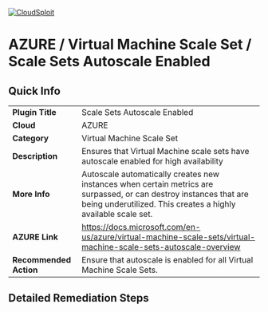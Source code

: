 [![CloudSploit](https://cloudsploit.com/img/logo-new-big-text-100.png "CloudSploit")](https://cloudsploit.com)

# AZURE / Virtual Machine Scale Set / Scale Sets Autoscale Enabled

## Quick Info

| | |
|-|-|
| **Plugin Title** | Scale Sets Autoscale Enabled |
| **Cloud** | AZURE |
| **Category** | Virtual Machine Scale Set |
| **Description** | Ensures that Virtual Machine scale sets have autoscale enabled for high availability |
| **More Info** | Autoscale automatically creates new instances when certain metrics are surpassed, or can destroy instances that are being underutilized. This creates a highly available scale set. |
| **AZURE Link** | https://docs.microsoft.com/en-us/azure/virtual-machine-scale-sets/virtual-machine-scale-sets-autoscale-overview |
| **Recommended Action** | Ensure that autoscale is enabled for all Virtual Machine Scale Sets. |

## Detailed Remediation Steps


